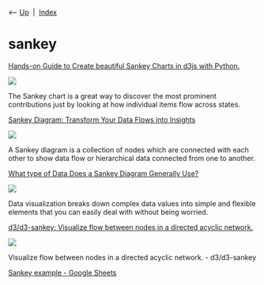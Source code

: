 <div class="nav">

⟵ [Up](index.html)  \|  [Index](index.html)

</div>

# sankey

<div class="cards">

<div class="card">

<div class="card-title">

[Hands-on Guide to Create beautiful Sankey Charts in d3js with
Python.](https://towardsdatascience.com/hands-on-guide-to-create-beautiful-sankey-charts-in-d3js-with-python-8ddab43edb43?source=rss----7f60cf5620c9---4)

</div>

<div class="card-image">

[![](https://miro.medium.com/v2/resize:fit:1200/1*ZYUl6vyNgwraVhBNjf-Dig.png)](https://towardsdatascience.com/hands-on-guide-to-create-beautiful-sankey-charts-in-d3js-with-python-8ddab43edb43?source=rss----7f60cf5620c9---4)

</div>

The Sankey chart is a great way to discover the most prominent
contributions just by looking at how individual items flow across
states.

</div>

<div class="card">

<div class="card-title">

[Sankey Diagram: Transform Your Data Flows into
Insights](https://ppcexpo.com/blog/visualizing-customer-journey-with-sankey-diagram)

</div>

<div class="card-image">

[![](https://ppcexpo.com/blog/wp-content/uploads/2024/06/sankey-diagram.jpg)](https://ppcexpo.com/blog/visualizing-customer-journey-with-sankey-diagram)

</div>

A Sankey diagram is a collection of nodes which are connected with each
other to show data flow or hierarchical data connected from one to
another.

</div>

<div class="card">

<div class="card-title">

[What type of Data Does a Sankey Diagram Generally
Use?](https://www.datasciencecentral.com/what-type-of-data-does-a-sankey-diagram-generally-use)

</div>

<div class="card-image">

[![](https://www.datasciencecentral.com/wp-content/uploads/2022/06/Multi-Level.png)](https://www.datasciencecentral.com/what-type-of-data-does-a-sankey-diagram-generally-use)

</div>

Data visualization breaks down complex data values into simple and
flexible elements that you can easily deal with without being worried.

</div>

<div class="card">

<div class="card-title">

[d3/d3-sankey: Visualize flow between nodes in a directed acyclic
network.](https://github.com/d3/d3-sankey)

</div>

<div class="card-image">

[![](https://opengraph.githubassets.com/caed5120fe46bdb5a7e4a9fdbc96eccefe3f40afb80f217630150f273870e770/d3/d3-sankey)](https://github.com/d3/d3-sankey)

</div>

Visualize flow between nodes in a directed acyclic network. -
d3/d3-sankey

</div>

<div class="card">

<div class="card-title">

[Sankey example - Google
Sheets](https://docs.google.com/spreadsheets/d/1ImcKsuCfuBKxmE_jHbQhUGpeMFFS_rHiKzfqhzFL0ts/edit#gid=1165506539)

</div>

</div>

</div>
